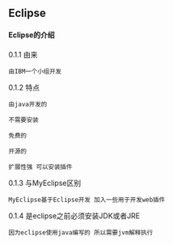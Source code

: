 ## Eclipse

#### Eclipse的介绍

0.1.1 由来

	由IBM一个小组开发
	
0.1.2 特点
	
	由java开发的
	
	不需要安装
	
	免费的
	
	开源的
	
	扩展性强 可以安装插件
	

0.1.3 与MyEclipse区别
	
	MyEclipse基于Eclipse开发 加入一些用于开发web插件
	

0.1.4 是eclipse之前必须安装JDK或者JRE
	
	因为eclipse使用java编写的 所以需要jvm解释执行
	
	
